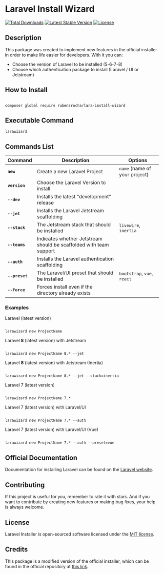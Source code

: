 # Laravel Install Wizard

<a href="https://packagist.org/packages/rubensrocha/lara-install-wizard"><img src="https://poser.pugx.org/rubensrocha/lara-install-wizard/d/total.svg" alt="Total Downloads"></a>
<a href="https://packagist.org/packages/rubensrocha/lara-install-wizard"><img src="https://poser.pugx.org/rubensrocha/lara-install-wizard/v/stable.svg" alt="Latest Stable Version"></a>
<a href="https://packagist.org/packages/rubensrocha/lara-install-wizard"><img src="https://poser.pugx.org/rubensrocha/lara-install-wizard/license.svg" alt="License"></a>

## Description

This package was created to implement new features in the official installer in order to make life easier for developers. With it you can:

- Choose the version of Laravel to be installed (5-6-7-8)
- Choose which authentication package to install (Laravel / UI or Jetstream)

## How to Install

```shell 

composer global require rubensrocha/lara-install-wizard

```

## Executable Command

 ```shell
larawizard
 ```

## Commands List
 
 |Command                |Description                          |Options                         |  
 |----------------|-------------------------------|-----------------------------|  
 |**`new`**|Create a new Laravel Project           |`name` (name of your project)            |  
 |**`version`**|Choose the Laravel Version to install           |            |  
 |**`--dev`**|Installs the latest "development" release           |            |  
 |**`--jet`**|Installs the Laravel Jetstream scaffolding           |            |  
 |**`--stack`**|The Jetstream stack that should be installed           |`livewire`, `inertia`            |  
 |**`--teams`**|Indicates whether Jetstream should be scaffolded with team support           |            |  
 |**`--auth`**|Installs the Laravel authentication scaffolding           |            |  
 |**`--preset`**|The Laravel/UI preset that should be installed           |`bootstrap`, `vue`, `react`            |  
 |**`--force`**|Forces install even if the directory already exists           |            |
 
### Examples

Laravel (latest version)

```shell

larawizard new ProjectName

```

Laravel **8** (latest version) with Jetstream

```shell 

larawizard new ProjectName 8.* --jet

```

Laravel **8** (latest version) with Jetstream (Inertia)

```shell 

larawizard new ProjectName 8.* --jet --stack=inertia

```

Laravel 7 (latest version)

```shell 

larawizard new ProjectName 7.*

```

Laravel 7 (latest version) with Laravel/UI

```shell 

larawizard new ProjectName 7.* --auth

```

Laravel 7 (latest version) with Laravel/UI (Vue)

```shell 

larawizard new ProjectName 7.* --auth --preset=vue

```

## Official Documentation

Documentation for installing Laravel can be found on the [Laravel website](https://laravel.com/docs#installing-laravel).

## Contributing

If this project is useful for you, remember to rate it with stars. And if you want to contribute by creating new features or making bug fixes, your help is always welcome.

## License

Laravel Installer is open-sourced software licensed under the [MIT license](LICENSE.md).

## Credits

This package is a modified version of the official installer, which can be found in the official repository at [this link](https://github.com/laravel/installer).
